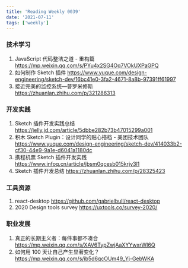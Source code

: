 ```yaml
---
title: 'Reading Weekly 0039'
date: '2021-07-11'
tags: ['weekly']
---
```


### 技术学习

1. JavaScript 代码整洁之道 - 重构篇 https://mp.weixin.qq.com/s/PYu4x2SG4Oq7VOkUXPaGPQ
2. 如何制作 Sketch 插件 https://www.yuque.com/design-engineering/sketch-dev/16bc41e0-3fa2-4671-8a8b-97391ff61997
3. 接近完美的监控系统—普罗米修斯 https://zhuanlan.zhihu.com/p/321286313

### 开发实践

1. Sketch 插件开发实践总结 https://jelly.jd.com/article/5dbbe282b73b47015299a001
2. 积木 Sketch Plugin：设计同学的贴心搭档 - 美团技术团队 https://www.yuque.com/design-engineering/sketch-dev/414033b2-cf30-44e9-9a1e-d6041a1180dc
3. 携程机票 Sketch 插件开发实践 https://www.infoq.cn/article/jbsm0qcesb015krjy3l1
4. Sketch 插件开发总结 https://zhuanlan.zhihu.com/p/28325423

### 工具资源

1. react-desktop https://github.com/gabrielbull/react-desktop
2. 2020 Design tools survey https://uxtools.co/survey-2020/

### 职业发展

1. 真正的长期主义者：每件事都不凑合 https://mp.weixin.qq.com/s/XAV6TypZwjAaXYYwxrWI6Q
2. 如何用 100 天让自己产生显著变化？ https://mp.weixin.qq.com/s/ib5d6qcOUm49_Yj-GebWKA
